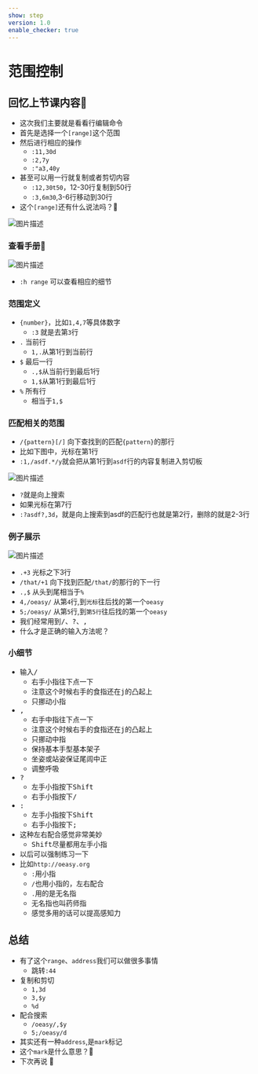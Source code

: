```yaml
---
show: step
version: 1.0
enable_checker: true
---
```


# 范围控制

## 回忆上节课内容🤔
- 这次我们主要就是看看行编辑命令
- 首先是选择一个`[range]`这个范围
- 然后进行相应的操作
	- `:11,30d`
 	- `:2,7y`
 	- `:"a3,40y`
- 甚至可以用一行就复制或者剪切内容
	- `:12,30t50`，12-30行复制到50行
	- `:3,6m30`,3-6行移动到30行
- 这个`[range]`还有什么说法吗？🤔

![图片描述](https://doc.shiyanlou.com/courses/uid1190679-20210201-1612177902708)



### 查看手册📕

![图片描述](https://doc.shiyanlou.com/courses/uid1190679-20210201-1612182749347)

- `:h range` 可以查看相应的细节

### 范围定义

- `{number}`，比如`1,4,7`等具体数字
	- `:3` 就是去第`3`行
- `.` 当前行
	- `1,.`从第1行到当前行 
- `$` 最后一行
	- `.,$`从当前行到最后1行
	- `1,$`从第1行到最后1行
- `%` 所有行
	- 相当于`1,$`

### 匹配相关的范围

- `/{pattern}[/]` 向下查找到的匹配`{pattern}`的那行
- 比如下图中，光标在第1行
- `:1,/asdf.*/y`就会把从第1行到`asdf`行的内容复制进入剪切板

![图片描述](https://doc.shiyanlou.com/courses/uid1190679-20210201-1612183312502)

- `?`就是向上搜索
- 如果光标在第7行
- `:?asdf?,3d`，就是向上搜索到asdf的匹配行也就是第2行，删除的就是2-3行


### 例子展示

![图片描述](https://doc.shiyanlou.com/courses/uid1190679-20210201-1612183650459)

- `.+3` 光标之下3行
- `/that/+1`	向下找到匹配`/that/`的那行的下一行
- `.,$`	从头到尾相当于`%`
- `4,/oeasy/` 从第`4`行,到`光标`往后找的第一个`oeasy`
- `5;/oeasy/`	从第`5`行,到`第5行`往后找的第一个`oeasy`
- 我们经常用到<kbd>/</kbd>、<kbd>?</kbd>、<kbd>,</kbd>
- 什么才是正确的输入方法呢？

### 小细节
- 输入<kbd>/</kbd>
	- 右手小指往下点一下
	- 注意这个时候右手的食指还在<kbd>j</kbd>的凸起上
	- 只挪动小指
- <kbd>,</kbd>
	- 右手中指往下点一下
	- 注意这个时候右手的食指还在<kbd>j</kbd>的凸起上
	- 只挪动中指	
	- 保持基本手型基本架子
	- 坐姿或站姿保证尾闾中正
	- 调整呼吸
- <kbd>?</kbd>
	- 左手小指按下<kbd>Shift</kbd>
	- 右手小指按下<kbd>/</kbd>
- <kbd>:</kbd>
	- 左手小指按下<kbd>Shift</kbd>
	- 右手小指按下<kbd>;</kbd>
- 这种左右配合感觉非常美妙
	- <kbd>Shift</kbd>尽量都用左手小指
- 以后可以强制练习一下
- 比如`http://oeasy.org`
	- `:`用小指
	- `/`也用小指的，左右配合
	- `.`用的是无名指
	- 无名指也叫药师指
	- 感觉多用的话可以提高感知力

## 总结
- 有了这个`range`、`address`我们可以做很多事情
	- 跳转`:44`
- 复制和剪切
	- `1,3d`
	- `3,$y`
	- `%d`
- 配合搜索
	- `/oeasy/,$y`
	- `5;/oeasy/d`
- 其实还有一种`address`,是`mark`标记
- 这个`mark`是什么意思？🤔
- 下次再说 👋






